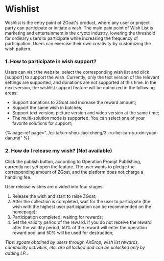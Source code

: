 # Wishlist

Wishlist is the entry point of ZGoat's product, where any user or project party can participate or initiate a wish. The main pain point of Wish List is marketing and entertainment in the crypto industry, lowering the threshold for ordinary users to participate while increasing the frequency of participation. Users can exercise their own creativity by customizing the wish pattern.

### 1. How to participate in wish support? <a id="Oqrhn"></a>

Users can visit the website, select the corresponding wish list and click \[support\] to support the wish. Currently, only the text version of the relevant settings are supported, and donations are not supported at this time. In the next version, the wishlist support feature will be optimized in the following areas:

* Support donations to ZGoat and increase the reward amount;
* Support the same wish in batches;
* Support text version, picture version and video version at the same time;
* The multi-solution mode is supported. You can select one of your favorite solutions for support;

{% page-ref page="../qi-ta/xin-shou-jiao-cheng/3.-ru-he-can-yu-xin-yuan-dan.md" %}

### 2. How do I release my wish? \(Not available\) <a id="2-ru-he-fa-bu-xin-yuan-zan-wei-kai-fang"></a>

Click the publish button, according to Operation Prompt Publishing, currently not yet open the feature. The user wants to pledge the corresponding amount of ZGoat, and the platform does not charge a handling fee.

User release wishes are divided into four stages:

1. Release the wish and start to raise ZGoat;
2. After the collection is completed, wait for the user to participate \(the wish with the highest user participation can be recommended on the homepage\);
3. Participation completed, waiting for rewards;
4. Set the validity period of the reward. If you do not receive the reward after the validity period, 50% of the reward will enter the operation reward pool and 50% will be used for destruction;

_Tips: zgoats obtained by users through AirDrop, wish list rewards, community activities, etc. are all locked and can be unlocked only by adding LP.。_[  
](https://doc.zgoat.org/chan-pin-ji-gui-hua/chan-pin-zong-lan)

